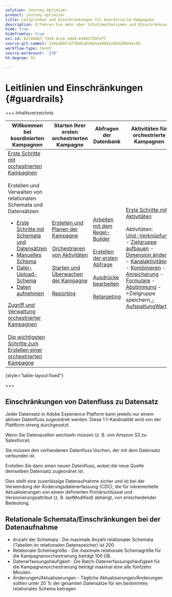 ```yaml
---
solution: Journey Optimizer
product: journey optimizer
title: Leitplanken und Einschränkungen für koordinierte Kampagnen
description: Erfahren Sie mehr über Schutzmechanismen und Einschränkungen bei orchestrierten Kampagnen
hide: true
hidefromtoc: true
exl-id: 82744db7-7358-4cc6-a9dd-03001759fef7
source-git-commit: 1a9ea09fcbf304b1649a5ae88da34bd209e9ac8b
workflow-type: tm+mt
source-wordcount: '278'
ht-degree: 5%

---
```


# Leitlinien und Einschränkungen {#guardrails}

+++ Inhaltsverzeichnis

| Willkommen bei koordinierten Kampagnen | Starten Ihrer ersten orchestrierten Kampagne | Abfragen der Datenbank | Aktivitäten für orchestrierte Kampagnen |
|---|---|---|---|
| [Erste Schritte mit orchestrierten Kampagnen](gs-orchestrated-campaigns.md)<br/><br/>Erstellen und Verwalten von relationalen Schemata und Datensätzen:</br> <ul><li>[Erste Schritte mit Schemata und Datensätzen](gs-schemas.md)</li><li>[Manuelles Schema](manual-schema.md)</li><li>[Datei-Upload-Schema](file-upload-schema.md)</li><li>[Daten aufnehmen](ingest-data.md)</li></ul>[Zugriff und Verwaltung orchestrierter Kampagnen](access-manage-orchestrated-campaigns.md)<br/><br/>[Die wichtigsten Schritte zum Erstellen einer orchestrierten Kampagne](gs-campaign-creation.md) | [Erstellen und Planen der Kampagne](create-orchestrated-campaign.md)<br/><br/>[Orchestrieren von Aktivitäten](orchestrate-activities.md)<br/><br/>[ Starten und Überwachen der Kampagne](start-monitor-campaigns.md)<br/><br/>[Reporting](reporting-campaigns.md) | [Arbeiten mit dem Regel-Builder](orchestrated-rule-builder.md)<br/><br/>[Erstellen der ersten Abfrage](build-query.md)<br/><br/>[Ausdrücke bearbeiten](edit-expressions.md)<br/><br/>[Retargeting](retarget.md) | [Erste Schritte mit Aktivitäten](activities/about-activities.md)<br/><br/>Aktivitäten:<br/>[Und-Verknüpfung](activities/and-join.md) - [Zielgruppe aufbauen](activities/build-audience.md) - [Dimension ändern](activities/change-dimension.md) - [Kanalaktivitäten](activities/channels.md) - [Kombinieren](activities/combine.md) - [Anreicherung](activities/deduplication.md) - [Formulare](activities/enrichment.md) - [Abstimmung](activities/fork.md) [ ](activities/reconciliation.md) [ ](activities/save-audience.md) [ ](activities/split.md) ->Zielgruppe speichern[ -AufspaltungWarten](activities/wait.md) |

{style="table-layout:fixed"}

+++

## Einschränkungen von Datenfluss zu Datensatz

Jeder Datensatz in Adobe Experience Platform kann jeweils nur einem aktiven Datenfluss zugeordnet werden. Diese 1:1-Kardinalität wird von der Plattform streng durchgesetzt.

Wenn Sie Datenquellen wechseln müssen (z. B. von Amazon S3 zu Salesforce):

Sie müssen den vorhandenen Datenfluss löschen, der mit dem Datensatz verbunden ist.

Erstellen Sie dann einen neuen Datenfluss, wobei die neue Quelle demselben Datensatz zugeordnet ist.

Dies stellt eine zuverlässige Datenaufnahme sicher und ist bei der Verwendung der Änderungsdatenerfassung (CDC), die für inkrementelle Aktualisierungen von einem definierten Primärschlüssel und Versionierungsattribut (z. B. lastModified) abhängt, von entscheidender Bedeutung.


## Relationale Schemata/Einschränkungen bei der Datenaufnahme

* Anzahl der Schemata : Die maximale Anzahl relationaler Schemata (Tabellen im relationalen Datenspeicher) ist 200
* Relationale Schemagröße - Die maximale relationale Schemagröße für die Kampagnenorchestrierung beträgt 100 GB.
* Datenerfassungshäufigkeit : Die Batch-Datenerfassungshäufigkeit für die Kampagnenorchestrierung beträgt maximal eine alle fünfzehn Minuten.
* Änderungen/Aktualisierungen - Tägliche Aktualisierungen/Änderungen sollten unter 20 % der gesamten Datensätze für ein bestimmtes relationales Schema betragen
